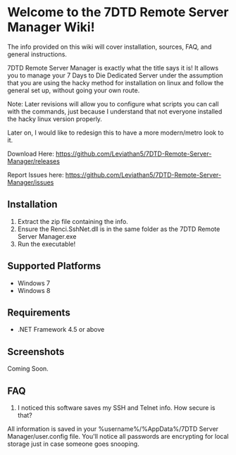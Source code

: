 # Welcome to the 7DTD Remote Server Manager Wiki!
The info provided on this wiki will cover installation, sources, FAQ, and general instructions.

7DTD Remote Server Manager is exactly what the title says it is! It allows you to manage your 7 Days to Die Dedicated Server under the assumption that you are using the hacky method for installation on linux and follow the general set up, without going your own route.

Note: Later revisions will allow you to configure what scripts you can call with the commands, just because I understand that not everyone installed the hacky linux version properly.

Later on, I would like to redesign this to have a more modern/metro look to it.

Download Here: https://github.com/Leviathan5/7DTD-Remote-Server-Manager/releases

Report Issues here: https://github.com/Leviathan5/7DTD-Remote-Server-Manager/issues

## Installation
1. Extract the zip file containing the info.
2. Ensure the Renci.SshNet.dll is in the same folder as the 7DTD Remote Server Manager.exe
3. Run the executable!

## Supported Platforms
* Windows 7
* Windows 8

## Requirements
* .NET Framework 4.5 or above

## Screenshots
Coming Soon.

## FAQ
1. I noticed this software saves my SSH and Telnet info. How secure is that?

All information is saved in your %username%/%AppData%/7DTD Server Manager/user.config file.
You'll notice all passwords are encrypting for local storage just in case someone goes snooping.
